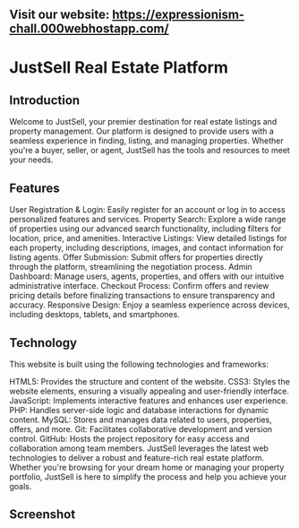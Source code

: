 ## Visit our website: https://expressionism-chall.000webhostapp.com/

# JustSell Real Estate Platform

## Introduction

Welcome to JustSell, your premier destination for real estate listings and property management. Our platform is designed to provide users with a seamless experience in finding, listing, and managing properties. Whether you're a buyer, seller, or agent, JustSell has the tools and resources to meet your needs.

## Features

User Registration & Login: Easily register for an account or log in to access personalized features and services.
Property Search: Explore a wide range of properties using our advanced search functionality, including filters for location, price, and amenities.
Interactive Listings: View detailed listings for each property, including descriptions, images, and contact information for listing agents.
Offer Submission: Submit offers for properties directly through the platform, streamlining the negotiation process.
Admin Dashboard: Manage users, agents, properties, and offers with our intuitive administrative interface.
Checkout Process: Confirm offers and review pricing details before finalizing transactions to ensure transparency and accuracy.
Responsive Design: Enjoy a seamless experience across devices, including desktops, tablets, and smartphones.

## Technology

This website is built using the following technologies and frameworks:

HTML5: Provides the structure and content of the website.
CSS3: Styles the website elements, ensuring a visually appealing and user-friendly interface.
JavaScript: Implements interactive features and enhances user experience.
PHP: Handles server-side logic and database interactions for dynamic content.
MySQL: Stores and manages data related to users, properties, offers, and more.
Git: Facilitates collaborative development and version control.
GitHub: Hosts the project repository for easy access and collaboration among team members.
JustSell leverages the latest web technologies to deliver a robust and feature-rich real estate platform. Whether you're browsing for your dream home or managing your property portfolio, JustSell is here to simplify the process and help you achieve your goals.


## Screenshot




